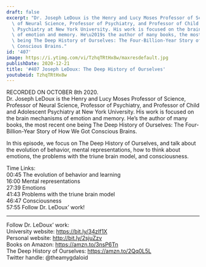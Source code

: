```yaml
---
draft: false
excerpt: "Dr. Joseph LeDoux is the Henry and Lucy Moses Professor of Science, Professor\
  \ of Neural Science, Professor of Psychiatry, and Professor of Child and Adolescent\
  \ Psychiatry at New York University. His work is focused on the brain mechanisms\
  \ of emotion and memory. He\u2019s the author of many books, the most recent one\
  \ being The Deep History of Ourselves: The Four-Billion-Year Story of How We Got\
  \ Conscious Brains."
id: '407'
image: https://i.ytimg.com/vi/TzhqTRtHx8w/maxresdefault.jpg
publishDate: 2020-12-21
title: '#407 Joseph LeDoux: The Deep History of Ourselves'
youtubeid: TzhqTRtHx8w
---
```

<div class="timelinks">

RECORDED ON OCTOBER 8th 2020.  
Dr. Joseph LeDoux is the Henry and Lucy Moses Professor of Science, Professor of Neural Science, Professor of Psychiatry, and Professor of Child and Adolescent Psychiatry at New York University. His work is focused on the brain mechanisms of emotion and memory. He’s the author of many books, the most recent one being The Deep History of Ourselves: The Four-Billion-Year Story of How We Got Conscious Brains.

In this episode, we focus on The Deep History of Ourselves, and talk about the evolution of behavior, mental representations, how to think about emotions, the problems with the triune brain model, and consciousness.

Time Links:  
<time>00:45</time> The evolution of behavior and learning  
<time>16:00</time> Mental representations  
<time>27:39</time> Emotions  
<time>41:43</time> Problems with the triune brain model  
<time>46:47</time> Consciousness  
<time>57:55</time> Follow Dr. LeDoux’ work!

---

Follow Dr. LeDoux’ work:  
University website: https://bit.ly/34zIf1X  
Personal website: http://bit.ly/2sjuZzv  
Books on Amazon: https://amzn.to/3nsP6Tn  
The Deep History of Ourselves: https://amzn.to/2Qq0L5L  
Twitter handle: @theamygdaloid
</div>

